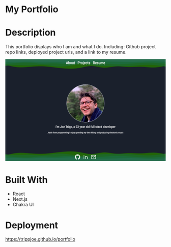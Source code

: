 # My Portfolio

# Description
This portfolio displays who I am and what I do. Including: Github project repo links, deployed project urls, and a link to my resume.

![Screenshot](./public/assets/screenshot.png)

# Built With
* React
* Next.js
* Chakra UI

# Deployment
https://trippjoe.github.io/portfolio